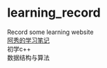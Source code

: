 # learning_record
Record some learning website\
[阿秀的学习笔记](https://interviewguide.cn/)\
初学c++\
数据结构与算法
